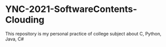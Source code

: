 # YNC-2021-SoftwareContents-Clouding
This repository is my personal practice of college subject about C, Python, Java, C#
